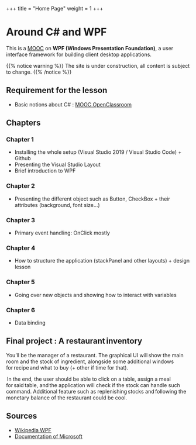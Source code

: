 +++
title = "Home Page"
weight = 1
+++

# Around C# and WPF

This is a [MOOC](https://en.wikipedia.org/wiki/Massive_open_online_course) on **WPF (Windows Presentation Foundation)**, a user interface framework for building client desktop applications.

{{% notice warning %}}
The site is under construction, all content is subject to change.
{{% /notice %}}

## Requirement for the lesson
 - Basic notions about C# : [MOOC OpenClassroom](https://openclassrooms.com/fr/courses/1526901-apprenez-a-developper-en-c)

## Chapters
### Chapter 1
 - Installing the whole setup (Visual Studio 2019 / Visual Studio Code) + Github
 - Presenting the Visual Studio Layout
 - Brief introduction to WPF 

### Chapter 2
 - Presenting the different object such as Button, CheckBox + their attributes (background, font size…) 

### Chapter 3
 - Primary event handling: OnClick mostly  

### Chapter 4
 - How to structure the application (stackPanel and other layouts) + design lesson 

### Chapter 5
 - Going over new objects and showing how to interact with variables 

### Chapter 6
 - Data binding

## Final project : A restaurant inventory

You’ll be the manager of a restaurant. The graphical UI will show the main room and the stock of ingredient, alongside some additional windows for recipe and what to buy (+ other if time for that).  

 In the end, the user should be able to click on a table, assign a meal for said table, and the application will check if the stock can handle such command. Additional feature such as replenishing stocks and following the monetary balance of the restaurant could be cool.  

## Sources

 - [Wikipedia WPF](https://fr.wikipedia.org/wiki/Windows_Presentation_Foundation)
 - [Documentation of Microsoft](https://docs.microsoft.com/en-us/dotnet/framework/wpf/getting-started/)